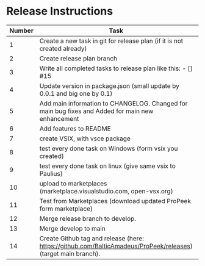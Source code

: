 # Release Instructions

| Number | Task                                                                                                          | Role     |
| ------ | ------------------------------------------------------------------------------------------------------------- | -------- |
| 1      | Create a new task in git for release plan (if it is not created already)                                      | Everyone |
| 2      | Create release plan branch                                                                                    | Everyone |
| 3      | Write all completed tasks to release plan like this: - [] #15                                                 | Everyone |
| 4      | Update version in package.json (small update by 0.0.1 and big one by 0.1)                                     | Everyone |
| 5      | Add main information to CHANGELOG. Changed for main bug fixes and Added for main new enhancement              | Everyone |
| 6      | Add features to README                                                                                        | Everyone |
| 7      | create VSIX, with vsce package                                                                                | Everyone |
| 8      | test every done task on Windows (form vsix you created)                                                       | Everyone |
| 9      | test every done task on linux (give same vsix to Paulius)                                                     | Paulius  |
| 10     | upload to marketplaces (marketplace.visualstudio.com, open-vsx.org)                                           | Paulius  |
| 11     | Test from Marketplaces (download updated ProPeek form marketplace)                                            | Everyone |
| 12     | Merge release branch to develop.                                                                              | Everyone |
| 13     | Merge develop to main                                                                                         | Everyone |
| 14     | Create Github tag and release (here: https://github.com/BalticAmadeus/ProPeek/releases) (target main branch). | Everyone |
